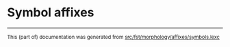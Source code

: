 
# Symbol affixes

* * *

<small>This (part of) documentation was generated from [src/fst/morphology/affixes/symbols.lexc](https://github.com/giellalt/lang-udu/blob/main/src/fst/morphology/affixes/symbols.lexc)</small>
